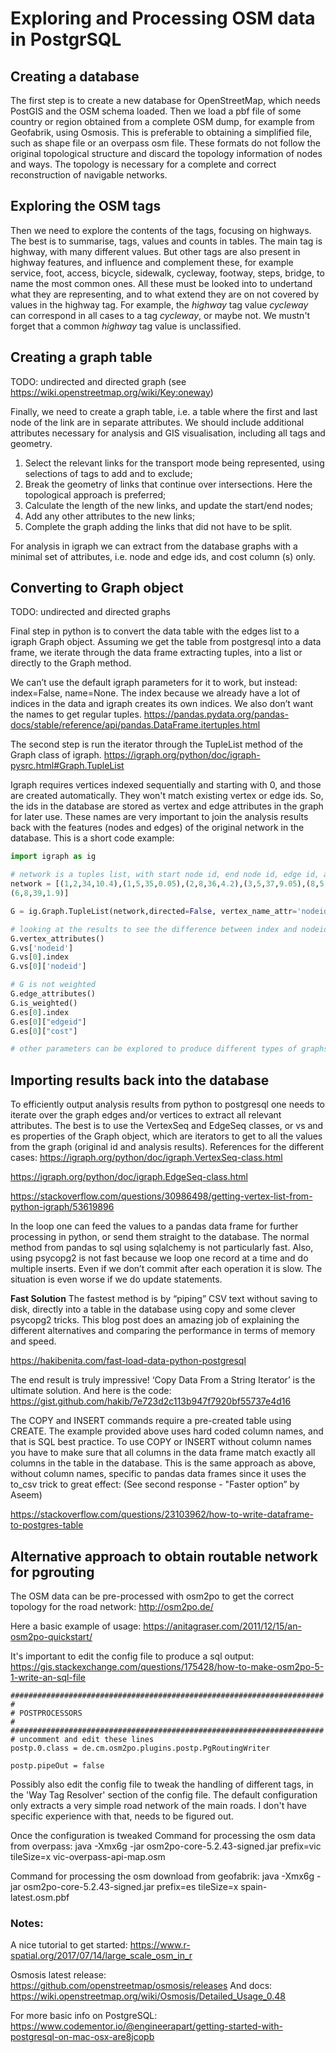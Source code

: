 # Exploring and Processing OSM data in PostgrSQL

## Creating a database
The first step is to create a new database for OpenStreetMap, which needs PostGIS and the OSM schema loaded. 
Then we load a pbf file of some country or region obtained from a complete OSM dump, for example from Geofabrik, using Osmosis. 
This is preferable to obtaining a simplified file, such as shape file or an overpass osm file. 
These formats do not follow the original topological structure and discard the topology information of nodes and ways.
The topology is necessary for a complete and correct reconstruction of navigable networks.

## Exploring the OSM tags
Then we need to explore the contents of the tags, focusing on highways. The best is to summarise, tags, values and counts in tables.
The main tag is highway, with many different values. But other tags are also present in highway features, and influence and complement these,
for example service, foot, access, bicycle, sidewalk, cycleway, footway, steps, bridge, to name the most common ones.
All these must be looked into to undertand what they are representing, and to what extend they are on not covered by values
in the highway tag. For example, the *highway* tag value *cycleway* can correspond in all cases to a tag *cycleway*, or maybe not.
We mustn't forget that a common *highway* tag value is unclassified. 

## Creating a graph table

TODO: undirected and directed graph (see https://wiki.openstreetmap.org/wiki/Key:oneway)

Finally, we need to create a graph table, i.e. a table where the first and last node of the link are in separate attributes.
We should include additional attributes necessary for analysis and GIS visualisation, including all tags and geometry.

1. Select the relevant links for the transport mode being represented, using selections of tags to add and to exclude;
2. Break the geometry of links that continue over intersections. Here the topological approach is preferred;
3. Calculate the length of the new links, and update the start/end nodes;
4. Add any other attributes to the new links;
5. Complete the graph adding the links that did not have to be split.

For analysis in igraph we can extract from the database graphs with a minimal set of attributes, 
i.e. node and edge ids, and cost column (s) only.

## Converting to Graph object

TODO: undirected and directed graphs

Final step in python is to convert the data table with the edges list to a igraph Graph object.
Assuming we get the table from postgresql into a data frame, we iterate through the data frame extracting tuples, 
into a list or directly to the Graph method.

We can’t use the default igraph parameters for it to work, but instead: index=False, name=None. 
The index because we already have a lot of indices in the data and igraph creates its own indices. 
We also don’t want the names to get regular tuples.
https://pandas.pydata.org/pandas-docs/stable/reference/api/pandas.DataFrame.itertuples.html

The second step is run the iterator through the TupleList method of the Graph class of igraph.
https://igraph.org/python/doc/igraph-pysrc.html#Graph.TupleList

Igraph requires vertices indexed sequentially and starting with 0, and those are created automatically. They won't match existing vertex or edge ids. 
So, the ids in the database are stored as vertex and edge attributes in the graph for later use. 
These names are very important to join the analysis results back with the features (nodes and edges) of the original network in the database.
This is a short code example:

```python
import igraph as ig

# network is a tuples list, with start node id, end node id, edge id, and cost
network = [(1,2,34,10.4),(1,5,35,0.05),(2,8,36,4.2),(3,5,37,9.05),(8,5,38,5.3),
(6,8,39,1.9)]

G = ig.Graph.TupleList(network,directed=False, vertex_name_attr='nodeid',edge_attrs=['edgeid','cost'])

# looking at the results to see the difference between index and nodeid label...
G.vertex_attributes()
G.vs['nodeid']
G.vs[0].index
G.vs[0]['nodeid']

# G is not weighted
G.edge_attributes()
G.is_weighted()
G.es[0].index
G.es[0]["edgeid"]
G.es[0]["cost"]

# other parameters can be explored to produce different types of graphs
```

## Importing results back into the database
To efficiently output analysis results from python to postgresql one needs to iterate over the graph edges and/or vertices to extract all relevant attributes.
The best is to use the VertexSeq and EdgeSeq classes, or vs and es properties of the Graph object, 
which are iterators to get to all the values from the graph (original id and analysis results). 
References for the different cases:
https://igraph.org/python/doc/igraph.VertexSeq-class.html

https://igraph.org/python/doc/igraph.EdgeSeq-class.html

https://stackoverflow.com/questions/30986498/getting-vertex-list-from-python-igraph/53619896

In the loop one can feed the values to a pandas data frame for further processing in python, or send them straight to the database.
The normal method from pandas to sql using sqlalchemy is not particularly fast.
Also, using psycopg2 is not fast because we loop one record at a time and do multiple inserts.
Even if we don’t commit after each operation it is slow.
The situation is even worse if we do update statements.

**Fast Solution**
The fastest method is by “piping” CSV text without saving to disk, directly into a table in the database using copy and some clever psycopg2 tricks.
This blog post does an amazing job of explaining the different alternatives and comparing the performance in terms of memory and speed.

https://hakibenita.com/fast-load-data-python-postgresql

The end result is truly impressive!
‘Copy Data From a String Iterator’ is the ultimate solution.
And here is the code: https://gist.github.com/hakib/7e723d2c113b947f7920bf55737e4d16

The COPY and INSERT commands require a pre-created table using CREATE.
The example provided above uses hard coded column names, and that is SQL best practice.
To use COPY or INSERT without column names you have to make sure that all columns in the data frame match exactly all columns in the table in the database.
This is the same approach as above, without column names, specific to pandas data frames since it uses the to_csv trick to great effect: 
(See second response - "Faster option” by Aseem)

https://stackoverflow.com/questions/23103962/how-to-write-dataframe-to-postgres-table
 
## Alternative approach to obtain routable network for pgrouting
The OSM data can be pre-processed with osm2po to get the correct topology for the road network:
http://osm2po.de/

Here a basic example of usage:
https://anitagraser.com/2011/12/15/an-osm2po-quickstart/

It's important to edit the config file to produce a sql output:
https://gis.stackexchange.com/questions/175428/how-to-make-osm2po-5-1-write-an-sql-file

```shell script
######################################################################
#
# POSTPROCESSORS
#
######################################################################
# uncomment and edit these lines
postp.0.class = de.cm.osm2po.plugins.postp.PgRoutingWriter

postp.pipeOut = false
```

Possibly also edit the config file to tweak the handling of different tags, in the 'Way Tag Resolver' section of the config file.
The default configuration only extracts a very simple road network of the main roads.
I don't have specific experience with that, needs to be figured out.

Once the configuration is tweaked Command for processing the osm data from overpass:
java -Xmx6g -jar osm2po-core-5.2.43-signed.jar prefix=vic tileSize=x vic-overpass-api-map.osm

Command for processing the osm download from geofabrik:
java -Xmx6g -jar osm2po-core-5.2.43-signed.jar prefix=es tileSize=x spain-latest.osm.pbf


### Notes:
A nice tutorial to get started: https://www.r-spatial.org/2017/07/14/large_scale_osm_in_r

Osmosis latest release: https://github.com/openstreetmap/osmosis/releases
And docs: https://wiki.openstreetmap.org/wiki/Osmosis/Detailed_Usage_0.48

For more basic info on PostgreSQL: https://www.codementor.io/@engineerapart/getting-started-with-postgresql-on-mac-osx-are8jcopb